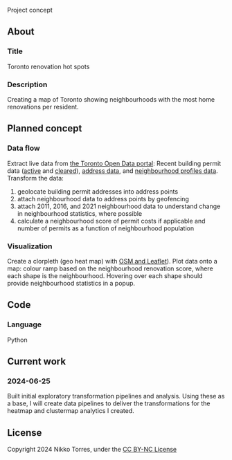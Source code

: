  Project concept
## About
### Title
Toronto renovation hot spots
### Description
Creating a map of Toronto showing neighbourhoods with the most home renovations per resident.

## Planned concept
### Data flow
Extract live data from [the Toronto Open Data portal](https://open.toronto.ca/): Recent building permit data ([active](https://open.toronto.ca/dataset/building-permits-active-permits/) and [cleared](https://open.toronto.ca/dataset/building-permits-cleared-permits/)), [address data](https://open.toronto.ca/dataset/address-points-municipal-toronto-one-address-repository/), and [neighbourhood profiles data](https://open.toronto.ca/dataset/neighbourhood-profiles/). Transform the data: 
1. geolocate building permit addresses into address points
2. attach neighbourhood data to address points by geofencing
3. attach 2011, 2016, and 2021 neighbourhood data to understand change in neighbourhood statistics, where possible
4. calculate a neighbourhood score of permit costs if applicable and number of permits as a function of neighbourhood population
### Visualization
Create a clorpleth (geo heat map) with [OSM and Leaflet](https://leafletjs.com/examples/choropleth/)). Plot data onto a map: colour ramp based on the neighbourhood renovation score, where each shape is the neighbourhood. Hovering over each shape should provide neighbourhood statistics in a popup.

## Code
### Language
Python

## Current work
### 2024-06-25
Built initial exploratory transformation pipelines and analysis. Using these as a base, I will create data pipelines to deliver the transformations for the heatmap and clustermap analytics I created.

## License
Copyright 2024 Nikko Torres, under the [CC BY-NC License](https://creativecommons.org/licenses/by-nc/4.0/)
